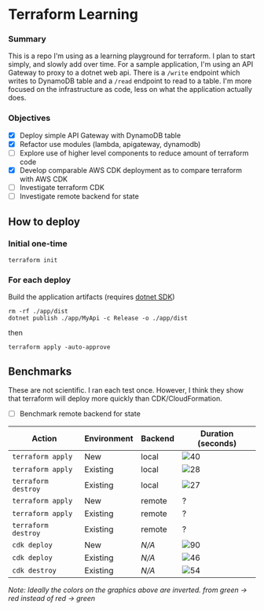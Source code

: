# Terraform Learning

### Summary

This is a repo I'm using as a learning playground for terraform. I plan to start simply, and slowly add over time. For a sample application, I'm using an API Gateway to proxy to a dotnet web api. There is a `/write` endpoint which writes to DynamoDB table and a `/read` endpoint to read to a table. I'm more focused on the infrastructure as code, less on what the application actually does.

### Objectives

- [x] Deploy simple API Gateway with DynamoDB table
- [x] Refactor use modules (lambda, apigateway, dynamodb)
- [ ] Explore use of higher level components to reduce amount of terraform code
- [x] Develop comparable AWS CDK deployment as to compare terraform with AWS CDK
- [ ] Investigate terraform CDK
- [ ] Investigate remote backend for state

## How to deploy

### Initial one-time

```
terraform init
```

### For each deploy

Build the application artifacts (requires [dotnet SDK](https://dotnet.microsoft.com/en-us/download))

```
rm -rf ./app/dist
dotnet publish ./app/MyApi -c Release -o ./app/dist
```

then

```
terraform apply -auto-approve
```

## Benchmarks

These are not scientific. I ran each test once. However, I think they show that terraform will deploy more quickly than CDK/CloudFormation.

- [ ] Benchmark remote backend for state

| Action              | Environment | Backend | Duration (seconds)                                  |
| ------------------- | ----------- | ------- | --------------------------------------------------- |
| `terraform apply`   | New         | local   | ![40](https://progress-bar.dev/40?suffix=&scale=90) |
| `terraform apply`   | Existing    | local   | ![28](https://progress-bar.dev/28?suffix=&scale=90) |
| `terraform destroy` | Existing    | local   | ![27](https://progress-bar.dev/27?suffix=&scale=90) |
| `terraform apply`   | New         | remote  | ?                                                   |
| `terraform apply`   | Existing    | remote  | ?                                                   |
| `terraform destroy` | Existing    | remote  | ?                                                   |
| `cdk deploy`        | New         | _N/A_   | ![90](https://progress-bar.dev/90?suffix=&scale=90) |
| `cdk deploy`        | Existing    | _N/A_   | ![46](https://progress-bar.dev/46?suffix=&scale=90) |
| `cdk destroy`       | Existing    | _N/A_   | ![54](https://progress-bar.dev/54?suffix=&scale=90) |

_Note: Ideally the colors on the graphics above are inverted. from green -> red instead of red -> green_
